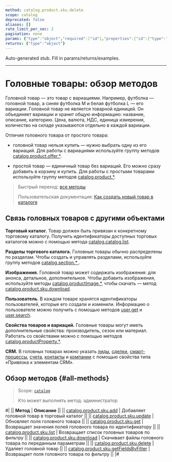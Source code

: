 ```yaml
---
method: catalog.product.sku.delete
scope: catalog
deprecated: false
aliases: []
rate_limit_per_sec: 2
pagination: none
params: {"type":"object","required":["id"],"properties":{"id":{"type":"integer"}}}
returns: {"type":"object"}
---
```


Auto-generated stub. Fill in params/returns/examples.

---

# Головные товары: обзор методов

Головной товар — это товар с вариациями. Например, футболка — головной товар, а синяя футболка M и белая футболка L — его вариации. Головной товар не является товарной единицей. Он объединяет вариации и хранит общую информацию: название, описание, категорию. Цена, валюта, НДС, единица измерения, количество на складе указываются отдельно в каждой вариации.

Отличия головного товара от простого товара:

- головной товар нельзя купить — нужно выбрать одну из его вариаций. Для работы с вариациями используйте группу методов [catalog.product.offer.\*](../offer/index.md).

- простой товар — единичный товар без вариаций. Его можно сразу добавить в корзину и купить. Для работы с простыми товарами используйте группу методов [catalog.product.\*](../index.md).

> Быстрый переход: [все методы](#all-methods) 
> 
> Пользовательская документация: [Как создать новый товар в каталоге](https://helpdesk.bitrix24.ru/open/11657084/)

## Связь головных товаров с другими объектами

**Торговый каталог.** Товар должен быть привязан к конкретному торговому каталогу. Получить идентификаторы доступных торговых каталогов можно с помощью метода [catalog.catalog.list](../../catalog/catalog-catalog-list.md).

**Разделы торгового каталога.** Головные товары обычно распределены по разделам. Чтобы создать и управлять разделами, используйте группу методов [catalog.section.\* ](../../section/index.md).

**Изображения.** Головной товар может содержать изображения: для анонса, детальное, дополнительное. Чтобы добавить изображения, используйте методы [catalog.productImage.\*](../../product-image/index.md), чтобы скачать — метод [catalog.product.sku.download](./catalog-product-sku-download.md).

**Пользователь**. В каждом товаре хранятся идентификаторы пользователей, которые его создали и изменили. Информацию о пользователе можно получить с помощью методов [user.get](../../../user/user-get.md) и [user.search](../../../user/user-search.md).

**Свойства товаров и вариаций.** Головные товары могут иметь дополнительные свойства: производитель, сезон или материал. Работать со свойствами можно с помощью методов [catalog.productProperty.\*](../../product-property/index.md).

**CRM.** В головных товарах можно указать [лиды](../../../crm/leads/index.md), [сделки](../../../crm/deals/index.md), [смарт-процессы](../../../crm/universal/index.md), [счета](../../../crm/universal/invoice.md), [контакты](../../../crm/contacts/index.md) и [компании](../../../crm/companies/index.md) с помощью свойства типа «Привязка к элементам CRM».

## Обзор методов {#all-methods}

> Scope: [`catalog`](../../../scopes/permissions.md)
>
> Кто может выполнять метод: администратор

#|
|| **Метод** | **Описание** ||
|| [catalog.product.sku.add](./catalog-product-sku-add.md) | Добавляет головной товар в торговый каталог ||
|| [catalog.product.sku.update](./catalog-product-sku-update.md) | Обновляет поля головного товара ||
|| [catalog.product.sku.get](./catalog-product-sku-get.md) | Возвращает значения полей головного товара по идентификатору ||
|| [catalog.product.sku.list](./catalog-product-sku-list.md) | Возвращает список головных товаров по фильтру ||
|| [catalog.product.sku.download](./catalog-product-sku-download.md) | Скачивает файлы головного товара по переданным параметрам ||
|| [catalog.product.sku.delete](./catalog-product-sku-delete.md) | Удаляет головной товар ||
|| [catalog.product.sku.getFieldsByFilter](./catalog-product-sku-get-fields-by-filter.md) | Возвращает поля головного товара по фильтру ||
|#
